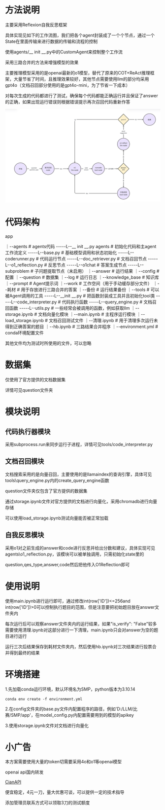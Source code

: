 # 方法说明

主要采用Reflexion自我反思框架

具体实现见如下的工作流图，我们把各个agent封装成了一个个节点，通过一个State在里面传输来进行数据的传输和流程的控制

使用agents/__ init __.py中的CustomAgent来控制整个工作流

采用三路合并的方法来增强模型的效果

主要推理模型采用的是openai最新的o1模型，替代了原来的COT+ReAct推理框架，大量节省了时间，且推理效果较好，其他节点需要使用llm的部分均采用gpt4o（文档召回部分使用的是gpt4o-mini，为了节省一下成本）

对每次生成的代码都进行了测试，确保每个代码都能正确运行并且保证了answer的正确，如果出现运行错误则根据错误提示再次召回代码重新作答

![1726650564525](image/readme/1726650564525.png)

# 代码架构

app

｜--agents # agents代码
-----L--__ init __.py agents # 初始化代码和主agent工作流定义
-----L--base.py # 基础模型调用和状态初始化
-----L--coderunner.py # 代码运行节点
-----L--doc_retriever.py # 文档召回节点
-----L--o1_reflection.py # 反思节点
-----L--o1chat # 答案生成节点
-----L--subproblem # 子问题提取节点（未启用）
｜--answer # 运行结果
｜--config # 配置
｜--question # 数据集
｜--log # 运行日志
｜--knowledge_base # 知识库
｜--prompt # Agent提示词
｜--work # 工作空间（用于手动缓存部分文件）
｜--耗材 # 用于存放进行三路合并的答案
｜--备份 # 运行结果备份
｜--tools # 可以被Agent调用的工具
-----L--__init __.py # 把函数封装成工具并且初始化tool类
-----L--code_interpreter.py # 代码执行函数
-----L--query_engine.py  # 文档召回函数
-----L--utils.py # 一些经常会被调用的函数，例如获取llm
｜--storage.ipynb # 文档向量化模块
｜--main.ipynb # 主程序运行模块
｜--load_storage.ipynb # 文档召回测试文件
｜--清理.ipynb # 用于清理多次运行未得到正确答案的题目
｜--hb.ipynb # 三路结果合并程序
｜--environment.yml # conda环境配置文件

其他文件均为测试时所使用的文件，可以忽略

# 数据集

仅使用了官方提供的文档数据集

详情可见question文件夹

# 模块说明

## 代码执行器模块

采用subprocess.run来同步运行子进程，详情可见tools/code_interpreter.py

## 文档召回模块

文档搜索采用的是向量召回，主要使用的是llamaindex的查询引擎，具体可见tools\query_engine.py内的create_query_engine函数

question文件夹仅包含了官方提供的数据集

通过storage.ipynb文件对官方提供的文档进行向量化，采用chromadb进行向量存储

可以使用load_storage.ipynb测试向量能否被正常加载

## 自我反思模块

采用o1对之前生成的answer和code进行反思并给出分数和建议，具体实现可见agents\o1_reflection.py，该模块可以被单独调用，只需初始化state里的

question,qes_type,answer,code然后把他传入O1Reflection即可

# 使用说明

使用main.ipynb进行运行即可，通过修改int(row['ID'])<=256and int(row['ID'])>0可以控制执行题目的范围，但是注意要把初始题目放在answer文件夹内

每次运行后可以观察answer文件夹内的运行结果，如果"is_verify": "False"较多需要使用清理.ipynb对这部分进行一下清理，main.ipynb只会对answer为空的题目进行运行

运行三次后结果保存到耗材文件夹内，然后使用hb.ipynb对三次结果进行投票合并得到最终的结果

# 环境搭建

1.先加载conda运行环境，默认环境名为SMP，python版本为3.10.14

```
conda env create -f environment.yml  
```

2.在config文件夹的base.py文件内配置程序的路径，例如'D:/LLM/比赛/SMP/app'，在model_config.py内配置需要用到的模型的apikey

3.使用storage.ipynb文件对文档进行向量化

# 小广告

本方案需要使用大量的token切需要采用4o和o1等openai模型

openai api国内转发

[CianAPI](http://14.103.169.119:3000)

便宜稳定，4元一刀，量大优惠可谈，可以提供一定的技术指导

添加管理员联系方式可以领取3刀的测试额度
